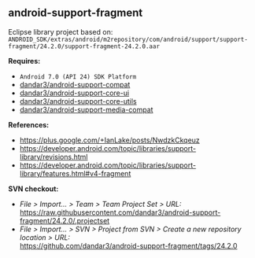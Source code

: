 ## android-support-fragment

Eclipse library project based on:<br/>
`ANDROID_SDK/extras/android/m2repository/com/android/support/support-fragment/24.2.0/support-fragment-24.2.0.aar`

**Requires:**
- `Android 7.0 (API 24) SDK Platform`
- [dandar3/android-support-compat](https://github.com/dandar3/android-support-compat)
- [dandar3/android-support-core-ui](https://github.com/dandar3/android-support-core-ui)
- [dandar3/android-support-core-utils](https://github.com/dandar3/android-support-core-utils)
- [dandar3/android-support-media-compat](https://github.com/dandar3/android-support-media-compat)

**References:**
- https://plus.google.com/+IanLake/posts/NwdzkCkqeuz
- https://developer.android.com/topic/libraries/support-library/revisions.html
- https://developer.android.com/topic/libraries/support-library/features.html#v4-fragment

**SVN checkout:**
- _File > Import... > Team > Team Project Set > URL:_<br/>
  https://raw.githubusercontent.com/dandar3/android-support-fragment/24.2.0/.projectset
- _File > Import... > SVN > Project from SVN > Create a new repository location > URL:_<br/> 
  https://github.com/dandar3/android-support-fragment/tags/24.2.0